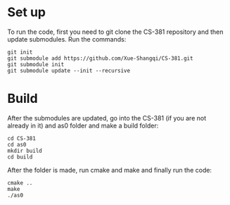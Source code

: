 # Set up
To run the code, first you need to git clone the CS-381 repository and then update submodules. Run the commands:
```
git init
git submodule add https://github.com/Xue-Shangqi/CS-381.git
git submodule init
git submodule update --init --recursive
```

# Build
After the submodules are updated, go into the CS-381 (if you are not already in it) and as0 folder and make a build folder:
```
cd CS-381
cd as0
mkdir build
cd build
```
After the folder is made, run cmake and make and finally run the code:
```
cmake ..
make
./as0
```